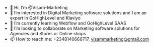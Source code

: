 - 👋 Hi, I’m @Visam-Marketing
- 👀 I’m interested in Digital Marketing software solutions and I am an expert in GoHighLevel and Klaviyo
- 🌱 I’m currently learning Webflow and GoHighLevel SAAS
- 💞️ I’m looking to collaborate on Marketing software solutions for Agencies and Stores or Online shops
- 📫 How to reach me: +2348140666717, visammarketing@gmail.com

<!---
Visam-Marketing/Visam-Marketing is a ✨ special ✨ repository because its `README.md` (this file) appears on your GitHub profile.
You can click the Preview link to take a look at your changes.
--->
